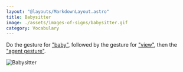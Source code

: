 ```yaml
---
layout: "@layouts/MarkdownLayout.astro"
title: Babysitter
image: ./assets/images-of-signs/babysitter.gif
category: Vocabulary
---
```


Do the gesture for ["baby"](./baby),
followed by the gesture for ["view"](./view),
then the ["agent gesture"](../resources/definitions#agent-gesture).

![Babysitter](@signs/babysitter.gif)
